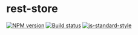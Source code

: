 # rest-store

[![NPM version][npm-image]][npm-url]
[![Build status][travis-image]][travis-url]
[![js-standard-style][standard-image]][standard-url]

[npm-image]: https://img.shields.io/npm/v/rest-store.svg?style=flat
[npm-url]: https://npmjs.org/package/rest-store
[travis-image]: https://img.shields.io/travis/bfitch/rest-store.svg?style=flat
[travis-url]: https://travis-ci.org/bfitch/rest-store
[standard-image]: https://img.shields.io/badge/code%20style-standard-blue.svg?style=flat
[standard-url]: http://standardjs.com/

